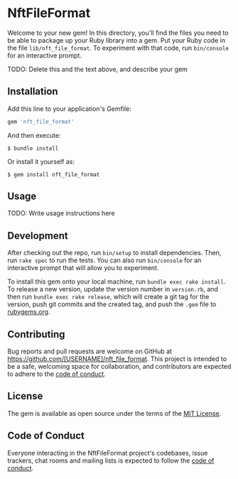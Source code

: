 # NftFileFormat

Welcome to your new gem! In this directory, you'll find the files you need to be able to package up your Ruby library into a gem. Put your Ruby code in the file `lib/nft_file_format`. To experiment with that code, run `bin/console` for an interactive prompt.

TODO: Delete this and the text above, and describe your gem

## Installation

Add this line to your application's Gemfile:

```ruby
gem 'nft_file_format'
```

And then execute:

    $ bundle install

Or install it yourself as:

    $ gem install nft_file_format

## Usage

TODO: Write usage instructions here

## Development

After checking out the repo, run `bin/setup` to install dependencies. Then, run `rake spec` to run the tests. You can also run `bin/console` for an interactive prompt that will allow you to experiment.

To install this gem onto your local machine, run `bundle exec rake install`. To release a new version, update the version number in `version.rb`, and then run `bundle exec rake release`, which will create a git tag for the version, push git commits and the created tag, and push the `.gem` file to [rubygems.org](https://rubygems.org).

## Contributing

Bug reports and pull requests are welcome on GitHub at https://github.com/[USERNAME]/nft_file_format. This project is intended to be a safe, welcoming space for collaboration, and contributors are expected to adhere to the [code of conduct](https://github.com/[USERNAME]/nft_file_format/blob/master/CODE_OF_CONDUCT.md).

## License

The gem is available as open source under the terms of the [MIT License](https://opensource.org/licenses/MIT).

## Code of Conduct

Everyone interacting in the NftFileFormat project's codebases, issue trackers, chat rooms and mailing lists is expected to follow the [code of conduct](https://github.com/[USERNAME]/nft_file_format/blob/master/CODE_OF_CONDUCT.md).
